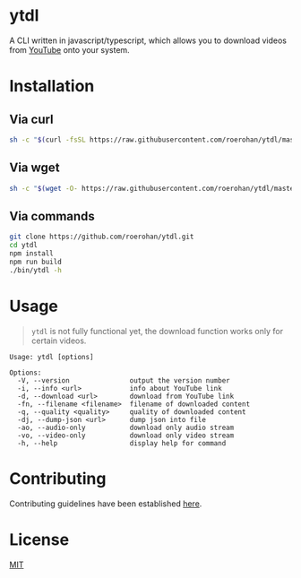 # ytdl

A CLI written in javascript/typescript, which allows you to download videos from [YouTube](https://youtube.com) onto your system.

# Installation

## Via curl

```bash
sh -c "$(curl -fsSL https://raw.githubusercontent.com/roerohan/ytdl/master/bin/install)"
```

## Via wget

```bash
sh -c "$(wget -O- https://raw.githubusercontent.com/roerohan/ytdl/master/bin/install)"
```

## Via commands

```bash
git clone https://github.com/roerohan/ytdl.git
cd ytdl
npm install
npm run build
./bin/ytdl -h
```

# Usage

> `ytdl` is not fully functional yet, the download function works only for certain videos.

```
Usage: ytdl [options]

Options:
  -V, --version               output the version number
  -i, --info <url>            info about YouTube link
  -d, --download <url>        download from YouTube link
  -fn, --filename <filename>  filename of downloaded content
  -q, --quality <quality>     quality of downloaded content
  -dj, --dump-json <url>      dump json into file
  -ao, --audio-only           download only audio stream
  -vo, --video-only           download only video stream
  -h, --help                  display help for command
```

# Contributing

Contributing guidelines have been established [here](./CONTRIBUTING.md).

# License

[MIT](https://github.com/roerohan/ytdl/blob/master/LICENSE)